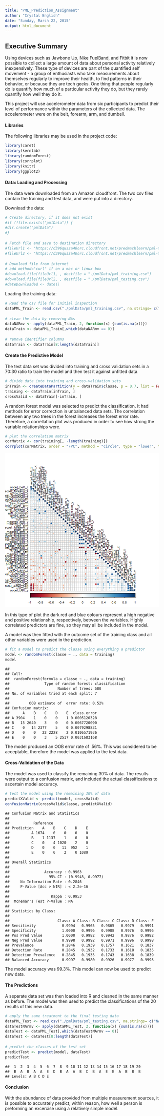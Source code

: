 ```yaml
---
title: "PML_Prediction_Assignment"
author: "Crystal English"
date: "Sunday, March 22, 2015"
output: html_document
---
```


## Executive Summary
Using devices such as Jawbone Up, Nike FuelBand, and Fitbit it is now possible to collect a large amount of data about personal activity relatively inexpensively. These type of devices are part of the quantified self movement - a group of enthusiasts who take measurements about themselves regularly to improve their health, to find patterns in their behavior, or because they are tech geeks. One thing that people regularly do is quantify how much of a particular activity they do, but they rarely quantify how well they do it.

This project will use accelerometer data from six participants to predict their level of performance within the parameters of the collected data. The accelerometer were on the belt, forearm, arm, and dumbell.


#### Libraries

The following libraries may be used in the project code:


```r
library(caret)
library(kernlab)
library(randomForest)
library(corrplot)
library(knitr)
library(ggplot2)
```

#### Data: Loading and Processing

The data were downloaded from an Amazon cloudfront. The two csv files contain the training and test data, and were put into a directory.

Download the data:


```r
# Create directory, if it does not exist
#if (!file.exists("pmlData")) {
#dir.create("pmlData")
#}

# Fetch file and save to destination directory
#fileUrl1 <- "https://d396qusza40orc.cloudfront.net/predmachlearn/pml-training.csv"
#fileUrl2 <- "https://d396qusza40orc.cloudfront.net/predmachlearn/pml-testing.csv"

# Download file from internet
# add method="curl" if on a mac or linux box
#download.file(fileUrl1, , destfile = "./pmlData/pml_training.csv")
#download.file(fileUrl2, , destfile = "./pmlData/pml_testing.csv") 
#dateDownloaded <- date()
```

Loading the training data:


```r
# Read the csv file for initial inspection
dataPML_Train <- read.csv("./pmlData/pml_training.csv", na.strings= c("NA",""," "))

# clean the data by removing NAs
dataNARmv <- apply(dataPML_Train, 2, function(x) {sum(is.na(x))})
dataTrain <- dataPML_Train[,which(dataNARmv == 0)]

# remove identifier columns
dataTrain <- dataTrain[8:length(dataTrain)]
```

#### Create the Predictive Model

The test data set was divided into training and cross validation sets in a 70:30 ratio to train the model and then test it against unfitted data.


```r
# divide data into training and cross-validation sets
inTrain <- createDataPartition(y = dataTrain$classe, p = 0.7, list = FALSE)
training <- dataTrain[inTrain, ]
crossValid <- dataTrain[-inTrain, ]
```


A random forest model was selected to predict the classification. It had methods for error correction in unbalanced data sets. The correlation between any two trees in the forest increases the forest error rate. Therefore, a correllation plot was produced in order to see how strong the variable relationships were.



```r
# plot the correlation matrix
corMatrix <- cor(training[, -length(training)])
corrplot(corMatrix, order = "FPC", method = "circle", type = "lower", tl.cex = 0.8, tl.col = rgb(0, 0, 0))
```

![plot of chunk unnamed-chunk-5](figure/unnamed-chunk-5-1.png) 


In this type of plot the dark red and blue colours represent a high negative and positive relationship, respectively, between the variables. Highly correlated predictors are fine, so they may all be included in the model.

A model was then fitted with the outcome set of the training class and all other variables were used in the prediction.



```r
# fit a model to predict the classe using everything a predictor
model <- randomForest(classe ~ ., data = training)
model
```

```
## 
## Call:
##  randomForest(formula = classe ~ ., data = training) 
##                Type of random forest: classification
##                      Number of trees: 500
## No. of variables tried at each split: 7
## 
##         OOB estimate of  error rate: 0.52%
## Confusion matrix:
##      A    B    C    D    E  class.error
## A 3904    1    0    0    1 0.0005120328
## B   15 2640    3    0    0 0.0067720090
## C    0   14 2377    5    0 0.0079298831
## D    0    0   22 2228    2 0.0106571936
## E    0    0    3    5 2517 0.0031683168
```


The model produced an OOB error rate of .56%. This was considered to be acceptable, therefore the model was applied to the test data.


#### Cross-Validation of the Data

The model was used to classify the remaining 30% of data. The results were output to a confusion matrix, and included the actual classifications to ascertain model accuracy.


```r
# test the model using the remaining 30% of data
predictXValid <- predict(model, crossValid)
confusionMatrix(crossValid$classe, predictXValid)
```

```
## Confusion Matrix and Statistics
## 
##           Reference
## Prediction    A    B    C    D    E
##          A 1674    0    0    0    0
##          B    1 1137    1    0    0
##          C    0    4 1020    2    0
##          D    0    0   11  952    1
##          E    0    0    2    0 1080
## 
## Overall Statistics
##                                           
##                Accuracy : 0.9963          
##                  95% CI : (0.9943, 0.9977)
##     No Information Rate : 0.2846          
##     P-Value [Acc > NIR] : < 2.2e-16       
##                                           
##                   Kappa : 0.9953          
##  Mcnemar's Test P-Value : NA              
## 
## Statistics by Class:
## 
##                      Class: A Class: B Class: C Class: D Class: E
## Sensitivity            0.9994   0.9965   0.9865   0.9979   0.9991
## Specificity            1.0000   0.9996   0.9988   0.9976   0.9996
## Pos Pred Value         1.0000   0.9982   0.9942   0.9876   0.9982
## Neg Pred Value         0.9998   0.9992   0.9971   0.9996   0.9998
## Prevalence             0.2846   0.1939   0.1757   0.1621   0.1837
## Detection Rate         0.2845   0.1932   0.1733   0.1618   0.1835
## Detection Prevalence   0.2845   0.1935   0.1743   0.1638   0.1839
## Balanced Accuracy      0.9997   0.9980   0.9926   0.9977   0.9993
```

The model accuracy was 99.3%. This model can now be used to predict new data.


#### The Predictions

A separate data set was then loaded into R and cleaned in the same manner as before. The model was then used to predict the classifications of the 20 results of this new data.



```r
# apply the same treatment to the final testing data
dataPML_Test <- read.csv("./pmlData/pml_testing.csv", na.strings= c("NA",""," "))
dataTestNArmv <- apply(dataPML_Test, 2, function(x) {sum(is.na(x))})
dataTest <- dataPML_Test[,which(dataTestNArmv == 0)]
dataTest <- dataTest[8:length(dataTest)]

# predict the classes of the test set
predictTest <- predict(model, dataTest)
predictTest
```

```
##  1  2  3  4  5  6  7  8  9 10 11 12 13 14 15 16 17 18 19 20 
##  B  A  B  A  A  E  D  B  A  A  B  C  B  A  E  E  A  B  B  B 
## Levels: A B C D E
```


#### Conclusion

With the abundance of data provided from multiple measurement sources, it is possible to accurately predict, within reason, how well a person is preforming an excercise using a relatively simple model.

